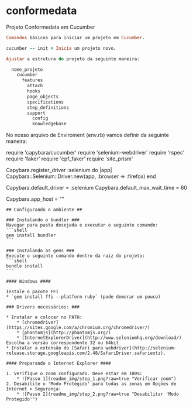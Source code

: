 # conformedata
Projeto Conformedata em Cucumber

```ruby
Comandos básicos para iniciar um projeto em Cucumber.

cucumber -- init = Inicia um projeto novo.

Ajustar a estrutura do projeto da seguinte maneira:

  nome_projeto
    cucumber
      features
        attach
        hooks
        page_objects
        specifications
        step_definitions
        support
          config
          knowledgebase

```
No nosso arquivo de Enviroment (env.rb) vamos definir da seguinte maneira:

require 'capybara/cucumber'
require 'selenium-webdriver'
require 'rspec'
require 'faker'
require 'cpf_faker'
require 'site_prism'

Capybara.register_driver :selenium do |app|
  Capybara::Selenium::Driver.new(app, :browser => :firefox)
end

Capybara.default_driver = :selenium
Capybara.default_max_wait_time = 60

Capybara.app_host = ""


    ## Configurando o ambiente ##

    ### Instalando o bundler ###
    Navegar para pasta desejada e executar o seguinte comando:
    ```shell
    gem install bundler
    ```

    ### Instalando as gems ###
    Execute o seguinte comando dentro da raiz do projeto:
    ```shell
    bundle install
    ```

    #### Windows ####

    Instale o pacote FFI
    * `gem install ffi --platform ruby` (pode demorar um pouco)

    ### Drivers necessários: ###

    * Instalar e colocar no PATH:
        * [chromedriver](https://sites.google.com/a/chromium.org/chromedriver/)
        * [phantomjs](http://phantomjs.org/)
        * [InternetExplorerDriver](http://www.seleniumhq.org/download/) Escolha a versão correspondente 32 ou 64bit
    * Instalar a extensão do [Safari para webdriver](http://selenium-release.storage.googleapis.com/2.48/SafariDriver.safariextz).

    #### Preparando o Internet Explorer ####

    1. Verifique o zoom configurado. Deve estar em 100%:
        * ![Passo 1](readme_img/step_1.png?raw=true "Verificar zoom")
    2. Desabilite o 'Modo Protegido' para todas as zonas em Opções de Internet > Segurança:
        * ![Passo 2](readme_img/step_2.png?raw=true "Desabilitar 'Modo Protegido'")
